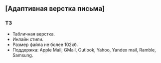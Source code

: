 ## [Адаптивная верстка письма]

### ТЗ
- Табличная верстка.
- Инлайн стили.
- Размер файла не более 102кб.
- Поддержка: Apple Mail, GMail, Outlook, Yahoo, Yandex mail, Ramble, Samsung.
